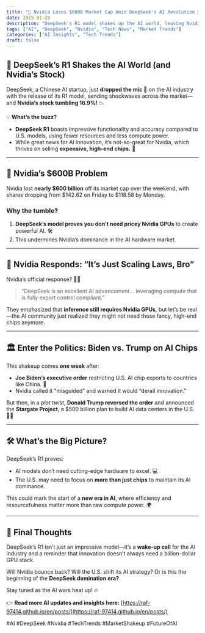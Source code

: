 ```yaml
---
title: "🚨 Nvidia Loses $600B Market Cap Amid DeepSeek's AI Revolution 🤯"
date: 2025-01-28
description: "DeepSeek's R1 model shakes up the AI world, leaving Nvidia and its stock price spinning. Is this the start of a new AI era?"
tags: ["AI", "DeepSeek", "Nvidia", "Tech News", "Market Trends"]
categories: ["AI Insights", "Tech Trends"]
draft: false
---
```


## 🤖 DeepSeek’s R1 Shakes the AI World (and Nvidia’s Stock)  

DeepSeek, a Chinese AI startup, just **dropped the mic 🎤** on the AI industry with the release of its R1 model, sending shockwaves across the market—and **Nvidia’s stock tumbling 16.9%!** 📉  

💡 **What’s the buzz?**  
- **DeepSeek R1** boasts impressive functionality and accuracy compared to U.S. models, using fewer resources and less compute power.  
- While great news for AI innovation, it’s not-so-great for Nvidia, which thrives on selling **expensive, high-end chips.** 💸  

---

## 💸 Nvidia’s $600B Problem  

Nvidia lost **nearly $600 billion** off its market cap over the weekend, with shares dropping from $142.62 on Friday to $118.58 by Monday.  

### **Why the tumble?**  
1. **DeepSeek’s model proves you don’t need pricey Nvidia GPUs** to create powerful AI. 🛠️  
2. This undermines Nvidia’s dominance in the AI hardware market.  

---

## 💬 Nvidia Responds: “It’s Just Scaling Laws, Bro”  

Nvidia’s official response? 🤷‍♂️  

> “DeepSeek is an excellent AI advancement… leveraging compute that is fully export control compliant.”  

They emphasized that **inference still requires Nvidia GPUs**, but let’s be real—the AI community just realized they might not need those fancy, high-end chips anymore.  

---

## 🏛️ Enter the Politics: Biden vs. Trump on AI Chips  

This shakeup comes **one week** after:  
- **Joe Biden’s executive order** restricting U.S. AI chip exports to countries like China. 🚫  
- Nvidia called it “misguided” and warned it would “derail innovation.”  

But then, in a *plot twist*, **Donald Trump reversed the order** and announced the **Stargate Project**, a $500 billion plan to build AI data centers in the U.S. 🚀💼  

---

## 🛠️ What’s the Big Picture?  

DeepSeek’s R1 proves:  
- AI models don’t need cutting-edge hardware to excel. 💻  
- The U.S. may need to focus on **more than just chips** to maintain its AI dominance.  

This could mark the start of a **new era in AI**, where efficiency and resourcefulness matter more than raw compute power. 🌍  

---

## 🤯 Final Thoughts  

DeepSeek’s R1 isn’t just an impressive model—it’s a **wake-up call** for the AI industry and a reminder that innovation doesn’t always need a billion-dollar GPU stack.  

Will Nvidia bounce back? Will the U.S. shift its AI strategy? Or is this the beginning of the **DeepSeek domination era?**  

Stay tuned as the AI wars heat up! 🔥  

👉 **Read more AI updates and insights here:** [https://raf-97414.github.io/en/posts/](https://raf-97414.github.io/en/posts/)    

#AI #DeepSeek #Nvidia #TechTrends #MarketShakeup #FutureOfAI

